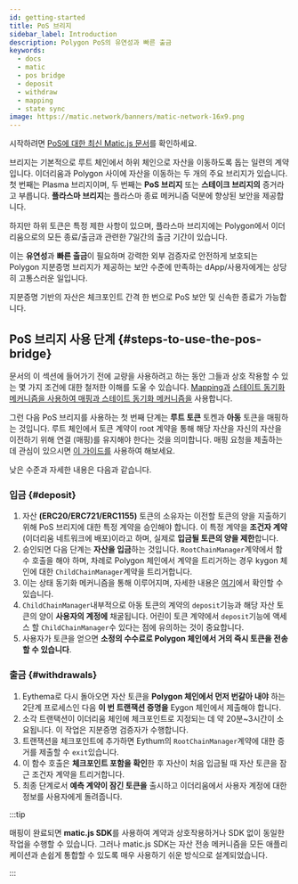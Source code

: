```yaml
---
id: getting-started
title: PoS 브리지
sidebar_label: Introduction
description: Polygon PoS의 유연성과 빠른 출금
keywords:
  - docs
  - matic
  - pos bridge
  - deposit
  - withdraw
  - mapping
  - state sync
image: https://matic.network/banners/matic-network-16x9.png
---
```


시작하려면 [PoS에 대한 최신 Matic.js 문서](../matic-js/get-started.md)를 확인하세요.

브리지는 기본적으로 루트 체인에서 하위 체인으로 자산을 이동하도록 돕는 일련의 계약입니다. 이더리움과 Polygon 사이에 자산을 이동하는 두 개의 주요 브리지가 있습니다. 첫 번째는 Plasma 브리지이며, 두 번째는 **PoS 브리지** 또는 **스테이크 브리지의** 증거라고 부릅니다. **플라스마 브리지**는 플라스마 종료 메커니즘 덕분에 향상된 보안을 제공합니다.

하지만 하위 토큰은 특정 제한 사항이 있으며, 플라스마 브리지에는 Polygon에서 이더리움으로의 모든 종료/출금과 관련한 7일간의 출금 기간이 있습니다.

이는 **유연성**과 **빠른 출금**이 필요하며 강력한 외부 검증자로 안전하게 보호되는 Polygon 지분증명 브리지가 제공하는 보안 수준에 만족하는 dApp/사용자에게는 상당히 고통스러운 일입니다.

지분증명 기반의 자산은 체크포인트 간격 한 번으로 PoS 보안 및 신속한 종료가 가능합니다.

## PoS 브리지 사용 단계 {#steps-to-use-the-pos-bridge}

문서의 이 섹션에 들어가기 전에 교량을 사용하려고 하는 동안 그들과 상호 작용할 수 있는 몇 가지 조건에 대한 철저한 이해를 도울 수 있습니다. [Mapping과](https://docs.polygon.technology/docs/develop/ethereum-polygon/submit-mapping-request/) [스테이트 동기화 메커니즘을 사용하여 매핑과 스테이트 동기화 메커니즘을](https://docs.polygon.technology/docs/pos/state-sync/state-sync/) 사용합니다.

그런 다음 PoS 브리지를 사용하는 첫 번째 단계는 **루트 토큰** 토켄과 **아동** 토큰을 매핑하는 것입니다. 루트 체인에서 토큰 계약이 root 계약을 통해 해당 자산을 자신의 자산을 이전하기 위해 연결 (매핑)를 유지해야 한다는 것을 의미합니다. 매핑 요청을 제출하는 데 관심이 있으시면 [이 가이드를](/docs/develop/ethereum-polygon/submit-mapping-request/) 사용하여 해보세요.

낮은 수준과 자세한 내용은 다음과 같습니다.

### 입금 {#deposit}

  1. 자산 **(ERC20/ERC721/ERC1155)** 토큰의 소유자는 이전할 토큰의 양을 지출하기 위해 PoS 브리지에 대한 특정 계약을 승인해야 합니다. 이 특정 계약을 **조건자 계약**(이더리움 네트워크에 배포)이라고 하며, 실제로 **입금될 토큰의 양을 제한**합니다.
  2. 승인되면 다음 단계는 **자산을 입금**하는 것입니다. `RootChainManager`계약에서 함수 호출을 해야 하며, 차례로 Polygon 체인에서 계약을 트리거하는 경우 kygon 체인에 대한 `ChildChainManager`계약을 트리거합니다.
  3. 이는 상태 동기화 메커니즘을 통해 이루어지며, 자세한 내용은 [여기](/docs/pos/state-sync/state-sync/)에서 확인할 수 있습니다.
  4. `ChildChainManager`내부적으로 아동 토큰의 계약의 `deposit`기능과 해당 자산 토큰의 양이 **사용자의 계정에** 채굴됩니다. 어린이 토큰 계약에서 `deposit`기능에 액세스 할 `ChildChainManager`수 있다는 점에 유의하는 것이 중요합니다.
  5. 사용자가 토큰을 얻으면 **소정의 수수료로 Polygon 체인에서 거의 즉시 토큰을 전송할 수 있습니다**.

### 출금 {#withdrawals}

  1. Eythema로 다시 돌아오면 자산 토큰을 **Polygon 체인에서 먼저 번갈아 내야** 하는 2단계 프로세스인 다음 **이 번 트랜잭션 증명을** Eygon 체인에서 제출해야 합니다.
  2. 소각 트랜택션이 이더리움 체인에 체크포인트로 지정되는 데 약 20분~3시간이 소요됩니다. 이 작업은 지분증명 검증자가 수행합니다.
  3. 트랜잭션을 체크포인트에 추가하면 Eythum의 `RootChainManager`계약에 대한 증거를 제출할 수 `exit`있습니다.
  4. 이 함수 호출은 **체크포인트 포함을 확인**한 후 자산이 처음 입금될 때 자산 토큰을 잠근 조건자 계약을 트리거합니다.
  5. 최종 단계로서 **예측 계약이 잠긴 토큰을** 출시하고 이더리움에서 사용자 계정에 대한 정보를 사용자에게 돌려줍니다.

:::tip

매핑이 완료되면 **matic.js SDK**를 사용하여 계약과 상호작용하거나 SDK 없이 동일한 작업을 수행할 수 있습니다. 그러나 matic.js SDK는 자산 전송 메커니즘을 모든 애플리케이션과 손쉽게 통합할 수 있도록 매우 사용하기 쉬운 방식으로 설계되었습니다.

:::